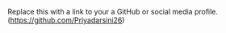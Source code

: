 Replace this with a link to your a GitHub or social media profile.
 (https://github.com/Priyadarsini26)
